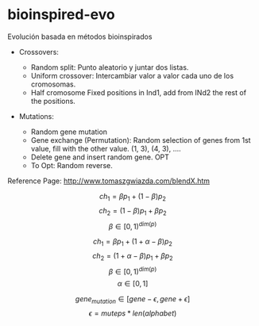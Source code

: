 # bioinspired-evo
Evolución basada en métodos bioinspirados

* Crossovers:
    - Random split: Punto aleatorio y juntar dos listas.
    - Uniform crossover: Intercambiar valor a valor cada uno de los cromosomas.
    - Half cromosome Fixed positions in Ind1, add from INd2 the rest of the positions.

* Mutations:
    - Random gene mutation
    - Gene exchange (Permutation): Random selection of genes from 1st value, fill with the other value.
(1, 3), (4, 3), ....
    - Delete gene and insert random gene. OPT
    - To Opt: Random reverse.

Reference Page: <http://www.tomaszgwiazda.com/blendX.htm>

$$ch_1 = \beta p_1 + (1 - \beta) p_2$$
$$ch_2 = (1 - \beta) p_1 + \beta p_2$$
$$\beta \in [0, 1)^{dim(p)}$$

$$ch_1 = \beta p_1 + (1 + \alpha - \beta) p_2$$
$$ch_2 = (1 + \alpha - \beta) p_1 + \beta p_2$$
$$\beta \in [0, 1)^{dim(p)}$$
$$\alpha \in [0, 1]$$

$$gene_{mutation} \in [gene - \epsilon, gene + \epsilon]$$
$$\epsilon = muteps * len(alphabet)$$


